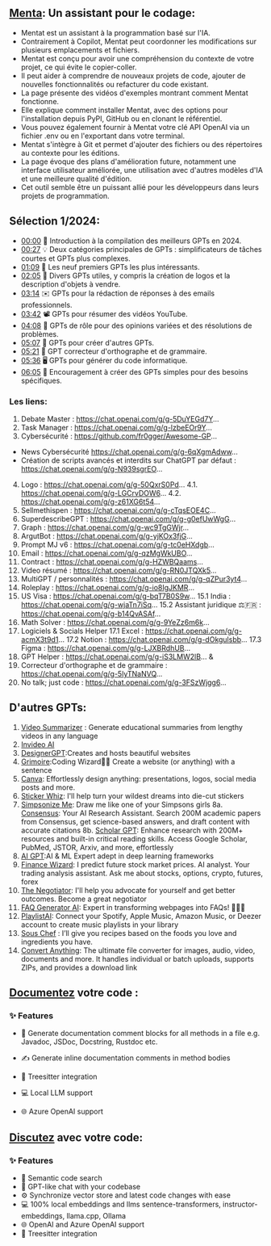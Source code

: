 ## [Menta](https://github.com/AbanteAI/mentat): Un assistant pour le codage:
- Mentat est un assistant à la programmation basé sur l'IA.
- Contrairement à Copilot, Mentat peut coordonner les modifications sur plusieurs emplacements et fichiers.
- Mentat est conçu pour avoir une compréhension du contexte de votre projet, ce qui évite le copier-coller.
- Il peut aider à comprendre de nouveaux projets de code, ajouter de nouvelles fonctionnalités ou refacturer du code existant.
- La page présente des vidéos d'exemples montrant comment Mentat fonctionne.
- Elle explique comment installer Mentat, avec des options pour l'installation depuis PyPI, GitHub ou en clonant le référentiel.
- Vous pouvez également fournir à Mentat votre clé API OpenAI via un fichier .env ou en l'exportant dans votre terminal.
- Mentat s'intègre à Git et permet d'ajouter des fichiers ou des répertoires au contexte pour les éditions.
- La page évoque des plans d'amélioration future, notamment une interface utilisateur améliorée, une utilisation avec d'autres modèles d'IA et une meilleure qualité d'édition.
- Cet outil semble être un puissant allié pour les développeurs dans leurs projets de programmation.



## Sélection 1/2024:
- [00:00](https://www.youtube.com/watch?v=EERI0tMELQk&t=0s) 📢 Introduction à la compilation des meilleurs GPTs en 2024.
- [00:27](https://www.youtube.com/watch?v=EERI0tMELQk&t=27s) 💡 Deux catégories principales de GPTs : simplificateurs de tâches courtes et GPTs plus complexes.
- [01:09](https://www.youtube.com/watch?v=EERI0tMELQk&t=69s) 🌟 Les neuf premiers GPTs les plus intéressants.
- [02:05](https://www.youtube.com/watch?v=EERI0tMELQk&t=125s) 💼 Divers GPTs utiles, y compris la création de logos et la description d'objets à vendre.
- [03:14](https://www.youtube.com/watch?v=EERI0tMELQk&t=194s) ✉️ GPTs pour la rédaction de réponses à des emails professionnels.
- [03:42](https://www.youtube.com/watch?v=EERI0tMELQk&t=222s) 📽️ GPTs pour résumer des vidéos YouTube.
- [04:08](https://www.youtube.com/watch?v=EERI0tMELQk&t=248s) 🤖 GPTs de rôle pour des opinions variées et des résolutions de problèmes.
- [05:07](https://www.youtube.com/watch?v=EERI0tMELQk&t=307s) 🧩 GPTs pour créer d'autres GPTs.
- [05:21](https://www.youtube.com/watch?v=EERI0tMELQk&t=321s) 📝 GPT correcteur d'orthographe et de grammaire.
- [05:36](https://www.youtube.com/watch?v=EERI0tMELQk&t=336s) 🖥️ GPTs pour générer du code informatique.
- [06:05](https://www.youtube.com/watch?v=EERI0tMELQk&t=365s) 🤖 Encouragement à créer des GPTs simples pour des besoins spécifiques.
### Les liens: 
1. Debate Master : https://chat.openai.com/g/g-5DuYEGd7Y...
2. Task Manager : https://chat.openai.com/g/g-lzbeEOr9Y...
3. Cybersécurité : https://github.com/fr0gger/Awesome-GP...
- News Cybersécurité https://chat.openai.com/g/g-6qXgmAdww...
- Création de scripts avancés et interdits sur ChatGPT par défaut : https://chat.openai.com/g/g-N939sgrEO...
4. Logo : https://chat.openai.com/g/g-50QxrS0Pd...
4.1. https://chat.openai.com/g/g-LGCrvDOW6...
4.2. https://chat.openai.com/g/g-z61XG6t54...
5. Sellmethispen : https://chat.openai.com/g/g-cTqsEOE4C...
6. SuperdescribeGPT : https://chat.openai.com/g/g-g0efUwWgG...
7. Graph : https://chat.openai.com/g/g-wc9TgGWjr...
8. ArgutBot : https://chat.openai.com/g/g-yjKOx3fjG...
9. Prompt MJ v6 : https://chat.openai.com/g/g-tc0eHXdgb...
10. Email : https://chat.openai.com/g/g-qzMgWkUBO...
11. Contract : https://chat.openai.com/g/g-HZWBQaams...
12. Video résumé : https://chat.openai.com/g/g-RN0JTQXk5...
13. MultiGPT / personnalités : https://chat.openai.com/g/g-qZPur3yt4...
14. Roleplay : https://chat.openai.com/g/g-io8IgJKMR...
15. US Visa : https://chat.openai.com/g/g-bqT7B0S9w...
15.1 India : https://chat.openai.com/g/g-wjaTn7iSq...
15.2 Assistant juridique ⚖️🇫🇷 : https://chat.openai.com/g/g-b14QvASAf...
16. Math Solver : https://chat.openai.com/g/g-9YeZz6m6k...
17. Logiciels & Socials Helper
17.1 Excel : https://chat.openai.com/g/g-acmX3t9d1...
17.2 Notion : https://chat.openai.com/g/g-dOkgulsbb...
17.3 Figma : https://chat.openai.com/g/g-LJXBRdhUB...
18. GPT Helper : https://chat.openai.com/g/g-iS3LMW2lB... &     
19. Correcteur d'orthographe et de grammaire : https://chat.openai.com/g/g-5lyTNaNVQ...
20. No talk; just code : https://chat.openai.com/g/g-3FSzWjgg6...

## D'autres GPTs:
1. [Video Summarizer](https://chat.openai.com/g/g-GvcYCKPIH-video-summarizer-ai) : Generate educational summaries from lengthy videos in any language
2. [Invideo AI](http://invideo.io/videoai)
3. [DesignerGPT](https://chat.openai.com/g/g-2Eo3NxuS7-designergpt):Creates and hosts beautiful websites
4. [Grimoire](https://chat.openai.com/g/g-n7Rs0IK86-grimoire):Coding Wizard🧙‍♂️ Create a website (or anything) with a sentence
5. [Canva](https://chat.openai.com/g/g-alKfVrz9K-canva): Effortlessly design anything: presentations, logos, social media posts and more.
6. [Sticker Whiz](https://chat.openai.com/g/g-gPRWpLspC-sticker-whiz): I'll help turn your wildest dreams into die-cut stickers
7. [Simpsonize Me](https://chat.openai.com/g/g-ZQrx5GsBW-simpsonise-me): Draw me like one of your Simpsons girls
8a. [Consensus](https://chat.openai.com/g/g-bo0FiWLY7-consensus): Your AI Research Assistant. Search 200M academic papers from Consensus, get science-based answers, and draft content with accurate citations
8b. [Scholar GPT](https://chat.openai.com/g/g-kZ0eYXlJe-scholar-gpt): Enhance research with 200M+ resources and built-in critical reading skills. Access Google Scholar, PubMed, JSTOR, Arxiv, and more, effortlessly
9. [AI GPT](https://chat.openai.com/g/g-agCdZedbZ-ai-gpt):AI & ML Expert adept in deep learning frameworks
10. [Finance Wizard](https://chat.openai.com/g/g-szDdJUX9V-finance-wizard): I predict future stock market prices. AI analyst. Your trading analysis assistant. Ask me about stocks, options, crypto, futures, forex
11. [The Negotiator](https://chat.openai.com/g/g-TTTAK9GuS-the-negotiator): I'll help you advocate for yourself and get better outcomes. Become a great negotiator
12. [FAQ Generator AI](https://chat.openai.com/g/g-2SIKCFdeL-faq-generator-ai):  Expert in transforming webpages into FAQs! 📄🤖🌐 
13. [PlaylistAI](https://chat.openai.com/g/g-KkxbQAVuk-playlistai-music-playlist-maker): Connect your Spotify, Apple Music, Amazon Music, or Deezer account to create music playlists in your library
14. [Sous Chef](https://chat.openai.com/g/g-3VrgJ1GpH-sous-chef) : I’ll give you recipes based on the foods you love and ingredients you have.
15. [Convert Anything](https://chat.openai.com/g/g-kMKw5tFmB-convert-anything): The ultimate file converter for images, audio, video, documents and more. It handles individual or batch uploads, supports ZIPs, and provides a download link



  ## [Documentez](https://github.com/fynnfluegge/doc-comments-ai) votre code :
### ✨   Features
- 📝  Generate documentation comment blocks for all methods in a file
e.g. Javadoc, JSDoc, Docstring, Rustdoc etc.

- ✍️   Generate inline documentation comments in method bodies

- 🌳  Treesitter integration

- 💻  Local LLM support

- 🌐  Azure OpenAI support

## [Discutez](https://github.com/fynnfluegge/codeqai?tab=readme-ov-file) avec votre code:
### ✨ Features
- 🔎  Semantic code search
- 💬  GPT-like chat with your codebase
- ⚙️  Synchronize vector store and latest code changes with ease
- 💻  100% local embeddings and llms
sentence-transformers, instructor-embeddings, llama.cpp, Ollama
- 🌐  OpenAI and Azure OpenAI support
- 🌳  Treesitter integration

